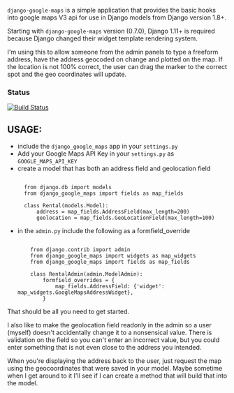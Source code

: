 `django-google-maps` is a simple application that provides the basic
hooks into google maps V3 api for use in Django models from Django
version 1.8+.  

Starting with `django-google-maps` version (0.7.0), Django 1.11+ is 
required because Django changed their widget template rendering system.

I'm using this to allow someone from the admin panels to type a
freeform address, have the address geocoded on change and plotted
on the map. If the location is not 100% correct, the user can
drag the marker to the correct spot and the geo coordinates will
update.

### Status
[![Build Status](https://travis-ci.org/madisona/django-google-maps.png)](https://travis-ci.org/madisona/django-google-maps)

USAGE:
------
- include the `django_google_maps` app in your `settings.py`
- Add your Google Maps API Key in your `settings.py` as `GOOGLE_MAPS_API_KEY`
- create a model that has both an address field and geolocation field
  <pre><code>
    from django.db import models
    from django_google_maps import fields as map_fields

    class Rental(models.Model):
        address = map_fields.AddressField(max_length=200)
        geolocation = map_fields.GeoLocationField(max_length=100)
  </code></pre>
- in the `admin.py` include the following as a formfield_override
  <pre><code>
      from django.contrib import admin
      from django_google_maps import widgets as map_widgets
      from django_google_maps import fields as map_fields

      class RentalAdmin(admin.ModelAdmin):
          formfield_overrides = {
              map_fields.AddressField: {'widget': map_widgets.GoogleMapsAddressWidget},
          }
  </code></pre>

That should be all you need to get started.

I also like to make the geolocation field readonly in the admin so a user
(myself) doesn't accidentally change it to a nonsensical value. There is
validation on the field so you can't enter an incorrect value, but you could
enter something that is not even close to the address you intended.

When you're displaying the address back to the user, just request the map
using the geocoordinates that were saved in your model. Maybe sometime when
I get around to it I'll see if I can create a method that will build that
into the model.
